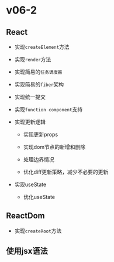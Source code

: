 # v06-2

## React

- 实现`createElement`方法

- 实现`render`方法

- 实现简易的`任务调度器`

- 实现简易的`fiber`架构

- 实现统一提交

- 实现`function component`支持

- 实现更新逻辑
    - 实现更新props
  
    - 实现dom节点的新增和删除
  
    - 处理边界情况

    - 优化diff更新策略，减少不必要的更新

- 实现useState
  
  - 优化useState
  
## ReactDom

- 实现`createRoot`方法

## 使用jsx语法